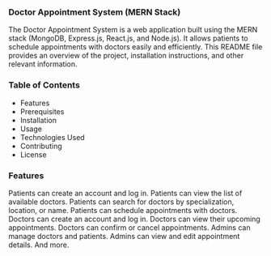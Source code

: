 ### Doctor Appointment System (MERN Stack)

The Doctor Appointment System is a web application built using the MERN stack (MongoDB, Express.js, React.js, and Node.js). It allows patients to schedule appointments with doctors easily and efficiently. This README file provides an overview of the project, installation instructions, and other relevant information.

### Table of Contents
- Features
- Prerequisites
- Installation
- Usage
- Technologies Used
- Contributing
- License

### Features
Patients can create an account and log in.
Patients can view the list of available doctors.
Patients can search for doctors by specialization, location, or name.
Patients can schedule appointments with doctors.
Doctors can create an account and log in.
Doctors can view their upcoming appointments.
Doctors can confirm or cancel appointments.
Admins can manage doctors and patients.
Admins can view and edit appointment details.
And more.


